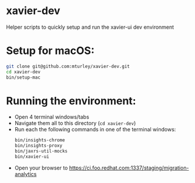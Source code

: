 # xavier-dev
Helper scripts to quickly setup and run the xavier-ui dev environment

# Setup for macOS:

```sh
git clone git@github.com:mturley/xavier-dev.git
cd xavier-dev
bin/setup-mac
```

# Running the environment:

* Open 4 terminal windows/tabs
* Navigate them all to this directory (`cd xavier-dev`)
* Run each the following commands in one of the terminal windows:
  ```sh
  bin/insights-chrome
  bin/insights-proxy
  bin/jaxrs-util-mocks
  bin/xavier-ui
  ```
* Open your browser to https://ci.foo.redhat.com:1337/staging/migration-analytics
